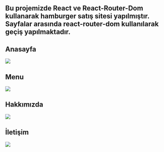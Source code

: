 ## Bu projemizde React ve React-Router-Dom kullanarak hamburger satış sitesi yapılmıştır. Sayfalar arasında react-router-dom kullanılarak geçiş yapılmaktadır.

## Anasayfa 

<img src="../ekran/Ekran1.png" />

## Menu 

<img src="../ekran/Ekran2.png" />

## Hakkımızda

<img src="../ekran/Ekran3.png" />

## İletişim

<img src="../ekran/Ekran4.png" />